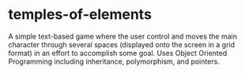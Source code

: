 # temples-of-elements
A simple text-based game where the user control and moves the main character through several spaces (displayed onto the screen in a grid format) in an effort to accomplish some goal. Uses Object Oriented Programming including inheritance, polymorphism, and pointers.

